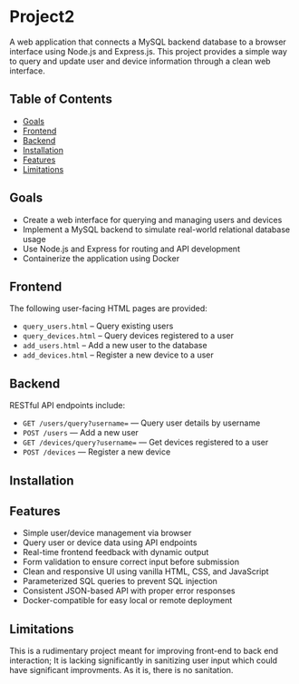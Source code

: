 # Project2

A web application that connects a MySQL backend database to a browser interface using Node.js and Express.js. This project provides a simple way to query and update user and device information through a clean web interface.

## Table of Contents
- [Goals](#goals)
- [Frontend](#frontend)
- [Backend](#backend)
- [Installation](#installation)
- [Features](#features)
- [Limitations](#limitations)

## Goals
- Create a web interface for querying and managing users and devices
- Implement a MySQL backend to simulate real-world relational database usage
- Use Node.js and Express for routing and API development
- Containerize the application using Docker

## Frontend
The following user-facing HTML pages are provided:
- `query_users.html` – Query existing users
- `query_devices.html` – Query devices registered to a user
- `add_users.html` – Add a new user to the database
- `add_devices.html` – Register a new device to a user

## Backend
RESTful API endpoints include:
- `GET /users/query?username=` — Query user details by username
- `POST /users` — Add a new user
- `GET /devices/query?username=` — Get devices registered to a user
- `POST /devices` — Register a new device

## Installation

## Features

- Simple user/device management via browser  
- Query user or device data using API endpoints  
- Real-time frontend feedback with dynamic output  
- Form validation to ensure correct input before submission  
- Clean and responsive UI using vanilla HTML, CSS, and JavaScript  
- Parameterized SQL queries to prevent SQL injection  
- Consistent JSON-based API with proper error responses  
- Docker-compatible for easy local or remote deployment

## Limitations
This is a rudimentary project meant for improving front-end to back end
interaction; It is lacking significantly in sanitizing user input which
could have significant improvments. As it is, there is no sanitation.
